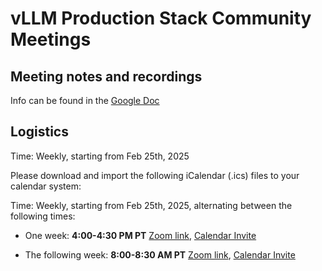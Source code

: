 # vLLM Production Stack Community Meetings

## Meeting notes and recordings

Info can be found in the [Google Doc](https://docs.google.com/document/d/1SCye2qgpwAFDptj8obBXVbSpBbKjb8fiVjH9HKK3OOw/edit?usp=sharing)

## Logistics

Time: Weekly, starting from Feb 25th, 2025

Please download and import the following iCalendar (.ics) files to your calendar system:

Time: Weekly, starting from Feb 25th, 2025, alternating between the following times:

- One week: **4:00-4:30 PM PT** [Zoom link](https://uchicago.zoom.us/j/6603596916?pwd=Z1E5MDRWUSt2am5XbEt4dTFkNGx6QT09), [Calendar Invite](community_meeting_4pm.ics)

- The following week: **8:00-8:30 AM PT** [Zoom link](https://uchicago.zoom.us/j/6603596916?pwd=Z1E5MDRWUSt2am5XbEt4dTFkNGx6QT09), [Calendar Invite](community_meeting_8am.ics)
